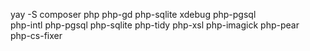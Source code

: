 yay -S composer php php-gd php-sqlite xdebug php-pgsql \
    php-intl php-pgsql php-sqlite php-tidy php-xsl php-imagick php-pear \
    php-cs-fixer
